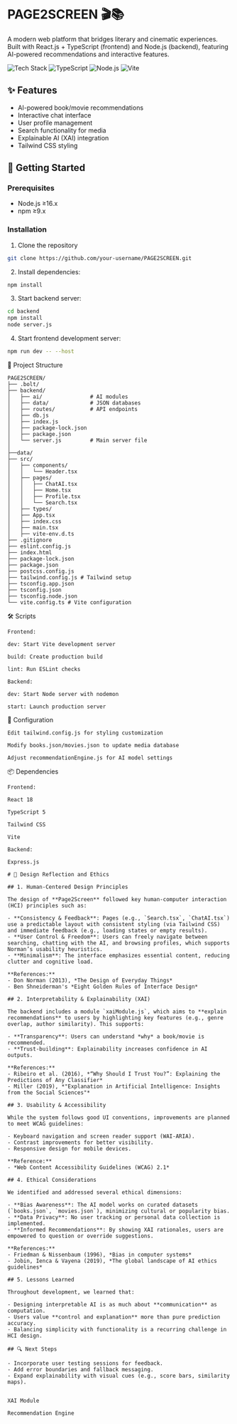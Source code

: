 # PAGE2SCREEN 🎬📚

A modern web platform that bridges literary and cinematic experiences. Built with React.js + TypeScript (frontend) and Node.js (backend), featuring AI-powered recommendations and interactive features.

![Tech Stack](https://img.shields.io/badge/React-20232A?style=for-the-badge&logo=react&logoColor=61DAFB)
![TypeScript](https://img.shields.io/badge/TypeScript-007ACC?style=for-the-badge&logo=typescript&logoColor=white)
![Node.js](https://img.shields.io/badge/Node.js-43853D?style=for-the-badge&logo=node.js&logoColor=white)
![Vite](https://img.shields.io/badge/Vite-B73BFE?style=for-the-badge&logo=vite&logoColor=FFD62E)

## ✨ Features
- AI-powered book/movie recommendations
- Interactive chat interface
- User profile management
- Search functionality for media
- Explainable AI (XAI) integration
- Tailwind CSS styling

## 🚀 Getting Started

### Prerequisites
- Node.js ≥16.x
- npm ≥9.x

### Installation
1. Clone the repository
```bash
git clone https://github.com/your-username/PAGE2SCREEN.git
```
2. Install dependencies:

```bash
npm install
```

3. Start backend server:

```bash
cd backend
npm install
node server.js
```

4. Start frontend development server:

```bash
npm run dev -- --host
```

📂 Project Structure
```
PAGE2SCREEN/
├── .bolt/
├── backend/
│   ├── ai/               # AI modules
│   ├── data/             # JSON databases
│   ├── routes/           # API endpoints
│   ├── db.js
│   ├── index.js
│   ├── package-lock.json
│   ├── package.json
│   └── server.js         # Main server file
│
├──data/
├── src/
│   ├── components/ 
│   │   └── Header.tsx
│   ├── pages/ 
│   │   ├── ChatAI.tsx        
│   │   ├── Home.tsx  
│   │   ├── Profile.tsx  
│   │   └── Search.tsx     
│   ├── types/
│   ├── App.tsx
│   ├── index.css
│   ├── main.tsx
│   ├── vite-env.d.ts
├── .gitignore
├── eslint.config.js
├── index.html
├── package-lock.json
├── package.json
├── postcss.config.js
├── tailwind.config.js # Tailwind setup
├── tsconfig.app.json
├── tsconfig.json
├── tsconfig.node.json
└── vite.config.ts # Vite configuration
```

🛠️ Scripts
```
Frontend:

dev: Start Vite development server

build: Create production build

lint: Run ESLint checks

Backend:

dev: Start Node server with nodemon

start: Launch production server
```

🔧 Configuration
```
Edit tailwind.config.js for styling customization

Modify books.json/movies.json to update media database

Adjust recommendationEngine.js for AI model settings
```

📦 Dependencies
```
Frontend:

React 18

TypeScript 5

Tailwind CSS

Vite

Backend:

Express.js

# 🧠 Design Reflection and Ethics

## 1. Human-Centered Design Principles

The design of **Page2Screen** followed key human-computer interaction (HCI) principles such as:

- **Consistency & Feedback**: Pages (e.g., `Search.tsx`, `ChatAI.tsx`) use a predictable layout with consistent styling (via Tailwind CSS) and immediate feedback (e.g., loading states or empty results).
- **User Control & Freedom**: Users can freely navigate between searching, chatting with the AI, and browsing profiles, which supports Norman’s usability heuristics.
- **Minimalism**: The interface emphasizes essential content, reducing clutter and cognitive load.

**References:**  
- Don Norman (2013), *The Design of Everyday Things*  
- Ben Shneiderman's *Eight Golden Rules of Interface Design*

## 2. Interpretability & Explainability (XAI)

The backend includes a module `xaiModule.js`, which aims to **explain recommendations** to users by highlighting key features (e.g., genre overlap, author similarity). This supports:

- **Transparency**: Users can understand *why* a book/movie is recommended.
- **Trust-building**: Explainability increases confidence in AI outputs.

**References:**  
- Ribeiro et al. (2016), *“Why Should I Trust You?”: Explaining the Predictions of Any Classifier*  
- Miller (2019), *"Explanation in Artificial Intelligence: Insights from the Social Sciences"*

## 3. Usability & Accessibility

While the system follows good UI conventions, improvements are planned to meet WCAG guidelines:

- Keyboard navigation and screen reader support (WAI-ARIA).
- Contrast improvements for better visibility.
- Responsive design for mobile devices.

**Reference:**  
- *Web Content Accessibility Guidelines (WCAG) 2.1*

## 4. Ethical Considerations

We identified and addressed several ethical dimensions:

- **Bias Awareness**: The AI model works on curated datasets (`books.json`, `movies.json`), minimizing cultural or popularity bias.
- **Data Privacy**: No user tracking or personal data collection is implemented.
- **Informed Recommendations**: By showing XAI rationales, users are empowered to question or override suggestions.

**References:**  
- Friedman & Nissenbaum (1996), *Bias in computer systems*  
- Jobin, Ienca & Vayena (2019), *The global landscape of AI ethics guidelines*

## 5. Lessons Learned

Throughout development, we learned that:

- Designing interpretable AI is as much about **communication** as computation.
- Users value **control and explanation** more than pure prediction accuracy.
- Balancing simplicity with functionality is a recurring challenge in HCI design.

## 🔍 Next Steps

- Incorporate user testing sessions for feedback.
- Add error boundaries and fallback messaging.
- Expand explainability with visual cues (e.g., score bars, similarity maps).


XAI Module

Recommendation Engine
```
